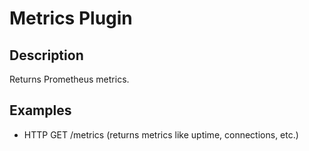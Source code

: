# Metrics Plugin

## Description
Returns Prometheus metrics.

## Examples
- HTTP GET /metrics (returns metrics like uptime, connections, etc.)
